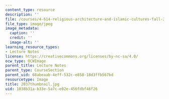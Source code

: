 ```yaml
---
content_type: resource
description: ''
file: /courses/4-614-religious-architecture-and-islamic-cultures-fall-2002/1038b31ab33e5a7ce02e456fdbf46f26_2037thumbnail.jpg
file_type: image/jpeg
image_metadata:
  caption: ''
  credit: ''
  image-alt: ''
learning_resource_types:
- Lecture Notes
license: https://creativecommons.org/licenses/by-nc-sa/4.0/
ocw_type: OCWImage
parent_title: Lecture Notes
parent_type: CourseSection
parent_uid: 68abeaab-4eff-532c-e858-18d3ffb567bd
resourcetype: Image
title: 2037thumbnail.jpg
uid: 1038b31a-b33e-5a7c-e02e-456fdbf46f26
---
```

